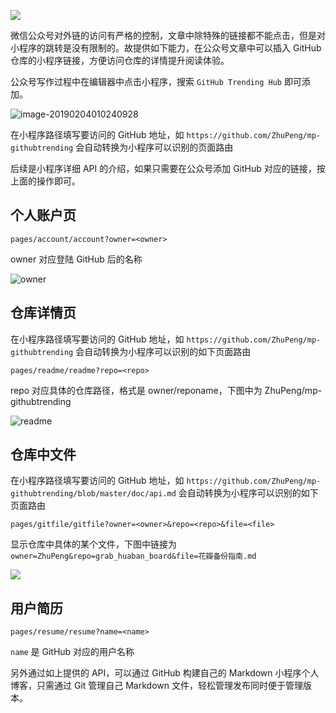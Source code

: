 ![](https://7465-test-3c9b5e-1258459492.tcb.qcloud.la/mp-githubtrending/WechatGithub.jpeg)

微信公众号对外链的访问有严格的控制，文章中除特殊的链接都不能点击，但是对小程序的跳转是没有限制的。故提供如下能力，在公众号文章中可以插入 GitHub 仓库的小程序链接，方便访问仓库的详情提升阅读体验。

公众号写作过程中在编辑器中点击小程序，搜索 `GitHub Trending Hub` 即可添加。

![image-20190204010240928](https://7465-test-3c9b5e-1258459492.tcb.qcloud.la/mp-githubtrending/mini.png)

在小程序路径填写要访问的 GitHub 地址，如 `https://github.com/ZhuPeng/mp-githubtrending` 会自动转换为小程序可以识别的页面路由

后续是小程序详细 API 的介绍，如果只需要在公众号添加 GitHub 对应的链接，按上面的操作即可。




## 个人账户页

`pages/account/account?owner=<owner>`

owner 对应登陆 GitHub 后的名称

![owner](https://7465-test-3c9b5e-1258459492.tcb.qcloud.la/mp-githubtrending/owner.jpeg)



## 仓库详情页

在小程序路径填写要访问的 GitHub 地址，如 `https://github.com/ZhuPeng/mp-githubtrending` 会自动转换为小程序可以识别的如下页面路由

`pages/readme/readme?repo=<repo>`

repo 对应具体的仓库路径，格式是 owner/reponame，下图中为 ZhuPeng/mp-githubtrending

![readme](https://7465-test-3c9b5e-1258459492.tcb.qcloud.la/mp-githubtrending/readme.jpeg)



## 仓库中文件

在小程序路径填写要访问的 GitHub 地址，如 `https://github.com/ZhuPeng/mp-githubtrending/blob/master/doc/api.md` 会自动转换为小程序可以识别的如下页面路由

`pages/gitfile/gitfile?owner=<owner>&repo=<repo>&file=<file>`

显示仓库中具体的某个文件，下图中链接为 `owner=ZhuPeng&repo=grab_huaban_board&file=花瓣备份指南.md`

![](https://7465-test-3c9b5e-1258459492.tcb.qcloud.la/mp-githubtrending/md.jpeg)


## 用户简历

`pages/resume/resume?name=<name>`

`name` 是 GitHub 对应的用户名称


另外通过如上提供的 API，可以通过 GitHub 构建自己的 Markdown 小程序个人博客，只需通过 Git 管理自己 Markdown 文件，轻松管理发布同时便于管理版本。